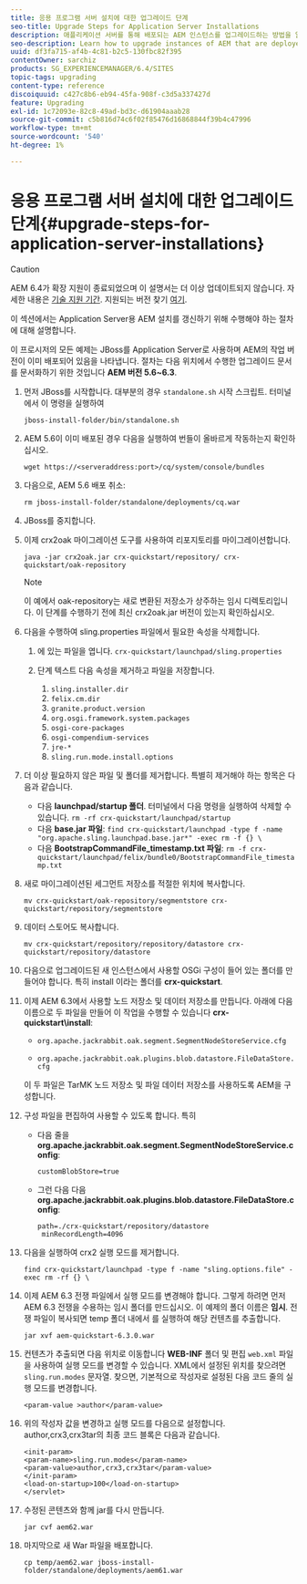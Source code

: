 ```yaml
---
title: 응용 프로그램 서버 설치에 대한 업그레이드 단계
seo-title: Upgrade Steps for Application Server Installations
description: 애플리케이션 서버를 통해 배포되는 AEM 인스턴스를 업그레이드하는 방법을 알아봅니다.
seo-description: Learn how to upgrade instances of AEM that are deployed via Application Servers.
uuid: df3fa715-af4b-4c81-b2c5-130fbc82f395
contentOwner: sarchiz
products: SG_EXPERIENCEMANAGER/6.4/SITES
topic-tags: upgrading
content-type: reference
discoiquuid: c427c8b6-eb94-45fa-908f-c3d5a337427d
feature: Upgrading
exl-id: 1c72093e-82c8-49ad-bd3c-d61904aaab28
source-git-commit: c5b816d74c6f02f85476d16868844f39b4c47996
workflow-type: tm+mt
source-wordcount: '540'
ht-degree: 1%

---
```


# 응용 프로그램 서버 설치에 대한 업그레이드 단계{#upgrade-steps-for-application-server-installations}

>[!CAUTION]
>
>AEM 6.4가 확장 지원이 종료되었으며 이 설명서는 더 이상 업데이트되지 않습니다. 자세한 내용은 [기술 지원 기간](https://helpx.adobe.com/kr/support/programs/eol-matrix.html). 지원되는 버전 찾기 [여기](https://experienceleague.adobe.com/docs/).

이 섹션에서는 Application Server용 AEM 설치를 갱신하기 위해 수행해야 하는 절차에 대해 설명합니다.

이 프로시저의 모든 예제는 JBoss를 Application Server로 사용하며 AEM의 작업 버전이 이미 배포되어 있음을 나타냅니다. 절차는 다음 위치에서 수행한 업그레이드 문서를 문서화하기 위한 것입니다 **AEM 버전 5.6~6.3**.

1. 먼저 JBoss를 시작합니다. 대부분의 경우 `standalone.sh` 시작 스크립트. 터미널에서 이 명령을 실행하여

   ```shell
   jboss-install-folder/bin/standalone.sh
   ```

1. AEM 5.6이 이미 배포된 경우 다음을 실행하여 번들이 올바르게 작동하는지 확인하십시오.

   ```shell
   wget https://<serveraddress:port>/cq/system/console/bundles
   ```

1. 다음으로, AEM 5.6 배포 취소:

   ```shell
   rm jboss-install-folder/standalone/deployments/cq.war
   ```

1. JBoss를 중지합니다.

1. 이제 crx2oak 마이그레이션 도구를 사용하여 리포지토리를 마이그레이션합니다.

   ```shell
   java -jar crx2oak.jar crx-quickstart/repository/ crx-quickstart/oak-repository
   ```

   >[!NOTE]
   >
   >이 예에서 oak-repository는 새로 변환된 저장소가 상주하는 임시 디렉토리입니다. 이 단계를 수행하기 전에 최신 crx2oak.jar 버전이 있는지 확인하십시오.

1. 다음을 수행하여 sling.properties 파일에서 필요한 속성을 삭제합니다.

   1. 에 있는 파일을 엽니다. `crx-quickstart/launchpad/sling.properties`
   1. 단계 텍스트 다음 속성을 제거하고 파일을 저장합니다.

      1. `sling.installer.dir`
      1. `felix.cm.dir`
      1. `granite.product.version`
      1. `org.osgi.framework.system.packages`
      1. `osgi-core-packages`
      1. `osgi-compendium-services`
      1. `jre-*`
      1. `sling.run.mode.install.options`

1. 더 이상 필요하지 않은 파일 및 폴더를 제거합니다. 특별히 제거해야 하는 항목은 다음과 같습니다.

   * 다음 **launchpad/startup 폴더**. 터미널에서 다음 명령을 실행하여 삭제할 수 있습니다. `rm -rf crx-quickstart/launchpad/startup`
   * 다음 **base.jar 파일**: `find crx-quickstart/launchpad -type f -name "org.apache.sling.launchpad.base.jar*" -exec rm -f {} \`
   * 다음 **BootstrapCommandFile_timestamp.txt 파일**: `rm -f crx-quickstart/launchpad/felix/bundle0/BootstrapCommandFile_timestamp.txt`

1. 새로 마이그레이션된 세그먼트 저장소를 적절한 위치에 복사합니다.

   ```shell
   mv crx-quickstart/oak-repository/segmentstore crx-quickstart/repository/segmentstore
   ```

1. 데이터 스토어도 복사합니다.

   ```shell
   mv crx-quickstart/repository/repository/datastore crx-quickstart/repository/datastore
   ```

1. 다음으로 업그레이드된 새 인스턴스에서 사용할 OSGi 구성이 들어 있는 폴더를 만들어야 합니다. 특히 install 이라는 폴더를 **crx-quickstart**.

1. 이제 AEM 6.3에서 사용할 노드 저장소 및 데이터 저장소를 만듭니다. 아래에 다음 이름으로 두 파일을 만들어 이 작업을 수행할 수 있습니다 **crx-quickstart\install**:

   * `org.apache.jackrabbit.oak.segment.SegmentNodeStoreService.cfg`

   * `org.apache.jackrabbit.oak.plugins.blob.datastore.FileDataStore.cfg`

   이 두 파일은 TarMK 노드 저장소 및 파일 데이터 저장소를 사용하도록 AEM을 구성합니다.

1. 구성 파일을 편집하여 사용할 수 있도록 합니다. 특히

   * 다음 줄을 **org.apache.jackrabbit.oak.segment.SegmentNodeStoreService.config**:

      `customBlobStore=true`

   * 그런 다음 다음 **org.apache.jackrabbit.oak.plugins.blob.datastore.FileDataStore.config**:

      ```
      path=./crx-quickstart/repository/datastore
       minRecordLength=4096
      ```

1. 다음을 실행하여 crx2 실행 모드를 제거합니다.

   ```shell
   find crx-quickstart/launchpad -type f -name "sling.options.file" -exec rm -rf {} \
   ```

1. 이제 AEM 6.3 전쟁 파일에서 실행 모드를 변경해야 합니다. 그렇게 하려면 먼저 AEM 6.3 전쟁을 수용하는 임시 폴더를 만드십시오. 이 예제의 폴더 이름은 **임시**. 전쟁 파일이 복사되면 temp 폴더 내에서 를 실행하여 해당 컨텐츠를 추출합니다.

   ```shell
   jar xvf aem-quickstart-6.3.0.war
   ```

1. 컨텐츠가 추출되면 다음 위치로 이동합니다 **WEB-INF** 폴더 및 편집 `web.xml` 파일을 사용하여 실행 모드를 변경할 수 있습니다. XML에서 설정된 위치를 찾으려면 `sling.run.modes` 문자열. 찾으면, 기본적으로 작성자로 설정된 다음 코드 줄의 실행 모드를 변경합니다.

   ```shell
   <param-value >author</param-value>
   ```

1. 위의 작성자 값을 변경하고 실행 모드를 다음으로 설정합니다. author,crx3,crx3tar의 최종 코드 블록은 다음과 같습니다.

   ```
   <init-param>
   <param-name>sling.run.modes</param-name>
   <param-value>author,crx3,crx3tar</param-value>
   </init-param>
   <load-on-startup>100</load-on-startup>
   </servlet>
   ```

1. 수정된 콘텐츠와 함께 jar를 다시 만듭니다.

   ```shell
   jar cvf aem62.war
   ```

1. 마지막으로 새 War 파일을 배포합니다.

   ```shell
   cp temp/aem62.war jboss-install-folder/standalone/deployments/aem61.war
   ```
